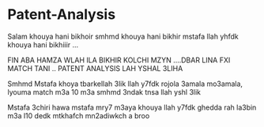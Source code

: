 # Patent-Analysis

Salam khouya hani bikhoir smhmd khouya hani bikhir mstafa llah yhfdk khouya hani bikhiiir ...

FIN ABA HAMZA WLAH ILA BIKHIR KOLCHI MZYN ....DBAR LINA FXI MATCH TANI .. PATENT  ANALYSIS LAH YSHAL 3LIHA 

Smhmd Mstafa khoya tbarkellah 3lik llah y7fdk rojola 3amala mo3amala, lyouma match m3a 10 m3a smhmd 3ndak tnsa llah yshl 3lik

Mstafa 3chiri hawa mstafa mry7 m3aya khouya llah y7fdk ghedda rah la3bin m3a l10 dedk mtkhafch mn2adiwkch a broo 
